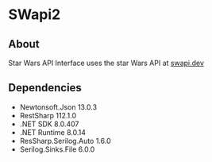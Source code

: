 # SWapi2

## About
Star Wars API Interface uses the star Wars API at [swapi.dev](https://swapi.dev/api/) 

## Dependencies
- Newtonsoft.Json 13.0.3
- RestSharp 112.1.0
- .NET SDK 8.0.407
- .NET Runtime 8.0.14
- ResSharp.Serilog.Auto 1.6.0
- Serilog.Sinks.File 6.0.0
